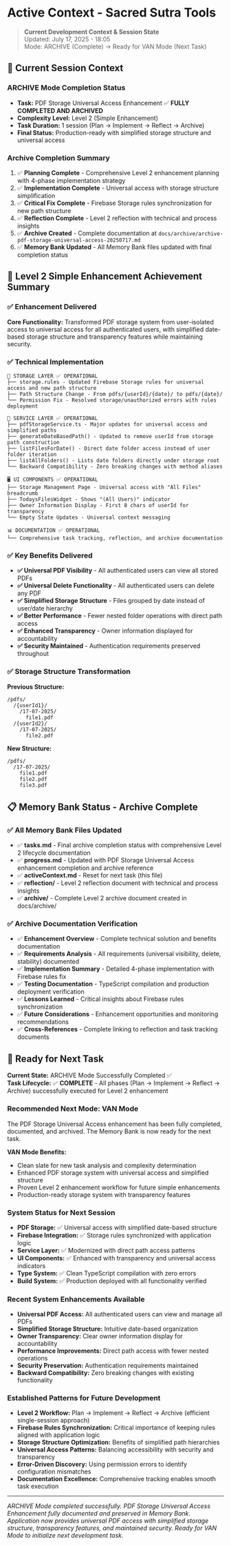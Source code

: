 # Active Context - Sacred Sutra Tools

> **Current Development Context & Session State**  
> Updated: July 17, 2025 - 18:05  
> Mode: ARCHIVE (Complete) → Ready for VAN Mode (Next Task)

## 🎯 Current Session Context

### ARCHIVE Mode Completion Status
- **Task:** PDF Storage Universal Access Enhancement ✅ **FULLY COMPLETED AND ARCHIVED**
- **Complexity Level:** Level 2 (Simple Enhancement)
- **Task Duration:** 1 session (Plan → Implement → Reflect → Archive)
- **Final Status:** Production-ready with simplified storage structure and universal access

### Archive Completion Summary
1. ✅ **Planning Complete** - Comprehensive Level 2 enhancement planning with 4-phase implementation strategy
2. ✅ **Implementation Complete** - Universal access with storage structure simplification
3. ✅ **Critical Fix Complete** - Firebase Storage rules synchronization for new path structure
4. ✅ **Reflection Complete** - Level 2 reflection with technical and process insights  
5. ✅ **Archive Created** - Complete documentation at `docs/archive/archive-pdf-storage-universal-access-20250717.md`
6. ✅ **Memory Bank Updated** - All Memory Bank files updated with final completion status

## 🎯 Level 2 Simple Enhancement Achievement Summary

### ✅ Enhancement Delivered
**Core Functionality:** Transformed PDF storage system from user-isolated access to universal access for all authenticated users, with simplified date-based storage structure and transparency features while maintaining security.

### ✅ Technical Implementation
```
🔧 STORAGE LAYER ✅ OPERATIONAL
├── storage.rules - Updated Firebase Storage rules for universal access and new path structure
├── Path Structure Change - From pdfs/{userId}/{date}/ to pdfs/{date}/
└── Permission Fix - Resolved storage/unauthorized errors with rules deployment

📱 SERVICE LAYER ✅ OPERATIONAL  
├── pdfStorageService.ts - Major updates for universal access and simplified paths
├── generateDateBasedPath() - Updated to remove userId from storage path construction
├── listFilesForDate() - Direct date folder access instead of user folder iteration
├── listAllFolders() - Lists date folders directly under storage root
└── Backward Compatibility - Zero breaking changes with method aliases

🖥️ UI COMPONENTS ✅ OPERATIONAL
├── Storage Management Page - Universal access with "All Files" breadcrumb
├── TodaysFilesWidget - Shows "(All Users)" indicator
├── Owner Information Display - First 8 chars of userId for transparency
└── Empty State Updates - Universal context messaging

📊 DOCUMENTATION ✅ OPERATIONAL
└── Comprehensive task tracking, reflection, and archive documentation
```

### ✅ Key Benefits Delivered
- **✅ Universal PDF Visibility** - All authenticated users can view all stored PDFs
- **✅ Universal Delete Functionality** - All authenticated users can delete any PDF
- **✅ Simplified Storage Structure** - Files grouped by date instead of user/date hierarchy
- **✅ Better Performance** - Fewer nested folder operations with direct path access
- **✅ Enhanced Transparency** - Owner information displayed for accountability
- **✅ Security Maintained** - Authentication requirements preserved throughout

### ✅ Storage Structure Transformation
**Previous Structure:**
```
/pdfs/
  /{userId1}/
    /17-07-2025/
      file1.pdf
  /{userId2}/
    /17-07-2025/
      file2.pdf
```

**New Structure:**
```
/pdfs/
  /17-07-2025/
    file1.pdf
    file2.pdf
    file3.pdf
```

## 📋 Memory Bank Status - Archive Complete

### ✅ All Memory Bank Files Updated
- ✅ **tasks.md** - Final archive completion status with comprehensive Level 2 lifecycle documentation
- ✅ **progress.md** - Updated with PDF Storage Universal Access enhancement completion and archive reference
- ✅ **activeContext.md** - Reset for next task (this file)
- ✅ **reflection/** - Level 2 reflection document with technical and process insights
- ✅ **archive/** - Complete Level 2 archive document created in docs/archive/

### ✅ Archive Documentation Verification
- ✅ **Enhancement Overview** - Complete technical solution and benefits documentation
- ✅ **Requirements Analysis** - All requirements (universal visibility, delete, stability) documented
- ✅ **Implementation Summary** - Detailed 4-phase implementation with Firebase rules fix
- ✅ **Testing Documentation** - TypeScript compilation and production deployment verification
- ✅ **Lessons Learned** - Critical insights about Firebase rules synchronization
- ✅ **Future Considerations** - Enhancement opportunities and monitoring recommendations
- ✅ **Cross-References** - Complete linking to reflection and task tracking documents

## 🎪 Ready for Next Task

**Current State:** ARCHIVE Mode Successfully Completed ✅  
**Task Lifecycle:** ✅ **COMPLETE** - All phases (Plan → Implement → Reflect → Archive) successfully executed for Level 2 enhancement

### **Recommended Next Mode:** VAN Mode
The PDF Storage Universal Access enhancement has been fully completed, documented, and archived. The Memory Bank is now ready for the next task.

**VAN Mode Benefits:**
- Clean slate for new task analysis and complexity determination
- Enhanced PDF storage system with universal access and simplified structure
- Proven Level 2 enhancement workflow for future simple enhancements
- Production-ready storage system with transparency features

### System Status for Next Session
- **PDF Storage:** ✅ Universal access with simplified date-based structure
- **Firebase Integration:** ✅ Storage rules synchronized with application logic
- **Service Layer:** ✅ Modernized with direct path access patterns
- **UI Components:** ✅ Enhanced with transparency and universal access indicators
- **Type System:** ✅ Clean TypeScript compilation with zero errors
- **Build System:** ✅ Production deployed with all functionality verified

### Recent System Enhancements Available
- **Universal PDF Access:** All authenticated users can view and manage all PDFs
- **Simplified Storage Structure:** Intuitive date-based organization
- **Owner Transparency:** Clear owner information display for accountability
- **Performance Improvements:** Direct path access with fewer nested operations
- **Security Preservation:** Authentication requirements maintained
- **Backward Compatibility:** Zero breaking changes with existing functionality

### Established Patterns for Future Development
- **Level 2 Workflow:** Plan → Implement → Reflect → Archive (efficient single-session approach)
- **Firebase Rules Synchronization:** Critical importance of keeping rules aligned with application logic
- **Storage Structure Optimization:** Benefits of simplified path hierarchies
- **Universal Access Patterns:** Balancing accessibility with security and transparency
- **Error-Driven Discovery:** Using permission errors to identify configuration mismatches
- **Documentation Excellence:** Comprehensive tracking enables smooth task execution

---

*ARCHIVE Mode completed successfully. PDF Storage Universal Access Enhancement fully documented and preserved in Memory Bank. Application now provides universal PDF access with simplified storage structure, transparency features, and maintained security. Ready for VAN Mode to initialize next development task.*
